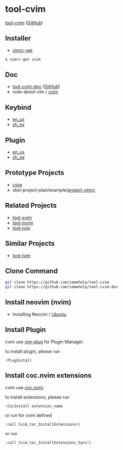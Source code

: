 # tool-cvim

[tool-cvim](https://samwhelp.github.io/tool-svim-doc/read/en_us/#/feature) ([GitHub](https://github.com/samwhelp/tool-cvim))


## Installer

* [vimrc-get](https://github.com/samwhelp/note-about-vim/tree/gh-pages/_demo/project/vimrc-profile/vimrc-get)

``` sh
$ vimrc-get cvim
```

## Doc

* [tool-cvim-doc](https://samwhelp.github.io/tool-cvim-doc) ([GitHub](https://github.com/samwhelp/tool-cvim-doc))
* note-about-vim / [cvim](https://samwhelp.github.io/note-about-vim/read/project/cvim.html)


## Keybind

* [en_us](https://samwhelp.github.io/tool-cvim-doc/read/en_us/feature/keybind.html)
* [zh_tw](https://samwhelp.github.io/tool-cvim-doc/read/zh_tw/feature/keybind.html)


## Plugin

* [en_us](https://samwhelp.github.io/tool-cvim-doc/read/en_us/feature/plugin.html)
* [zh_tw](https://samwhelp.github.io/tool-cvim-doc/read/zh_tw/feature/plugin.html)


## Prototype Projects

* [cvim](https://github.com/samwhelp/note-about-vim/tree/gh-pages/_demo/prototype/cvim)
* skel-project-plan/example/[project-vimrc](https://github.com/samwhelp/skel-project-plan/tree/gh-pages/example/project-vimrc)


## Related Projects

* [tool-svim](https://github.com/samwhelp/tool-svim)
* [tool-mvim](https://github.com/samwhelp/tool-mvim)
* [tool-ivim](https://github.com/samwhelp/tool-ivim)


## Similar Projects

* [tool-lvim](https://github.com/samwhelp/tool-lvim)


## Clone Command

``` sh
git clone https://github.com/samwhelp/tool-cvim
git clone https://github.com/samwhelp/tool-cvim-doc
```







## Install neovim (nvim)

* Installing Neovim / [Ubuntu](https://github.com/neovim/neovim/wiki/Installing-Neovim#ubuntu)


## Install Plugin

cvim use [vim-plug](https://github.com/junegunn/vim-plug) for Plugin Manager.

to install plugin, please run


``` vim
:PlugInstall
```


## Install coc.nvim extensions

cvim use [coc.nvim](https://github.com/neoclide/coc.nvim).

to install extensions, please run

``` vim
:CocInstall extension_name
```

or run for cvim defined

``` vim
:call Cvim_Coc_InstallExtensions()
```

or run

``` vim
:call Cvim_Coc_InstallExtensions_Sync()
```
